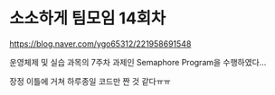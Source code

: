 # 소소하게 팀모임 14회차

https://blog.naver.com/ygo65312/221958691548

운영체제 및 실습 과목의 7주차 과제인 Semaphore Program을 수행하였다...

장정 이틀에 거쳐 하루종일 코드만 짠 것 같다ㅠㅠ
